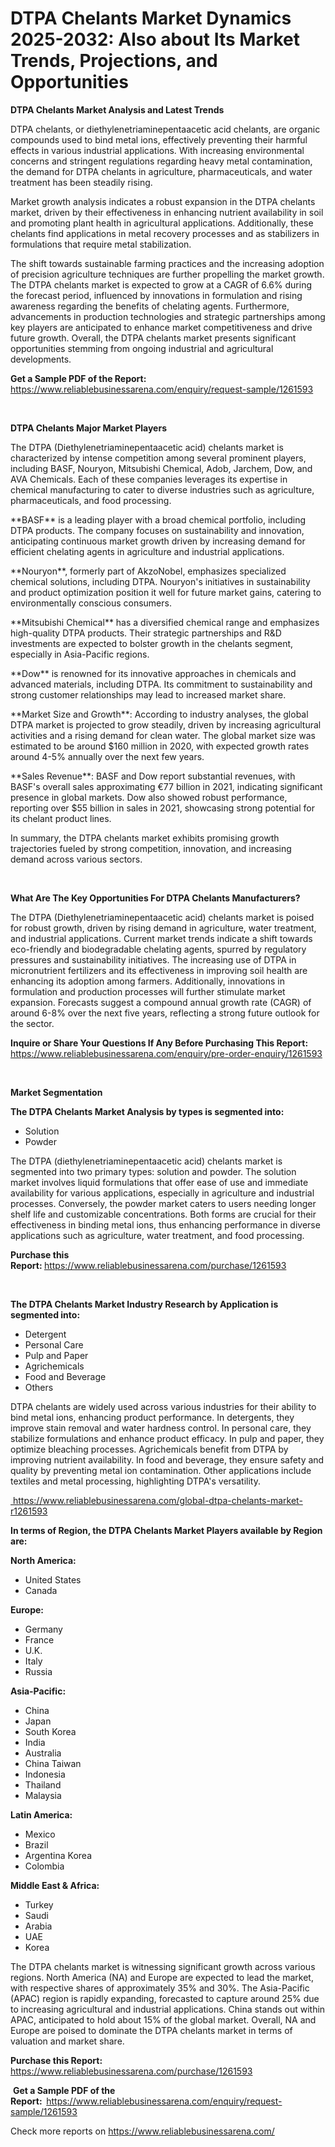 <p><h1>DTPA Chelants Market Dynamics 2025-2032: Also about Its Market Trends, Projections, and Opportunities</h1></p><p><strong>DTPA Chelants Market Analysis and Latest Trends</strong></p>
<p><p>DTPA chelants, or diethylenetriaminepentaacetic acid chelants, are organic compounds used to bind metal ions, effectively preventing their harmful effects in various industrial applications. With increasing environmental concerns and stringent regulations regarding heavy metal contamination, the demand for DTPA chelants in agriculture, pharmaceuticals, and water treatment has been steadily rising.</p><p>Market growth analysis indicates a robust expansion in the DTPA chelants market, driven by their effectiveness in enhancing nutrient availability in soil and promoting plant health in agricultural applications. Additionally, these chelants find applications in metal recovery processes and as stabilizers in formulations that require metal stabilization.</p><p>The shift towards sustainable farming practices and the increasing adoption of precision agriculture techniques are further propelling the market growth. The DTPA chelants market is expected to grow at a CAGR of 6.6% during the forecast period, influenced by innovations in formulation and rising awareness regarding the benefits of chelating agents. Furthermore, advancements in production technologies and strategic partnerships among key players are anticipated to enhance market competitiveness and drive future growth. Overall, the DTPA chelants market presents significant opportunities stemming from ongoing industrial and agricultural developments.</p></p>
<p><strong>Get a Sample PDF of the Report:&nbsp;</strong> <a href="https://www.reliablebusinessarena.com/enquiry/request-sample/1261593?utm_campaign=3014&utm_medium=2&utm_source=Github&utm_content=ia&utm_term=03042025&utm_id=dtpa-chelants">https://www.reliablebusinessarena.com/enquiry/request-sample/1261593</a></p>
<p>&nbsp;</p>
<p><strong>DTPA Chelants Major Market Players</strong></p>
<p><p>The DTPA (Diethylenetriaminepentaacetic acid) chelants market is characterized by intense competition among several prominent players, including BASF, Nouryon, Mitsubishi Chemical, Adob, Jarchem, Dow, and AVA Chemicals. Each of these companies leverages its expertise in chemical manufacturing to cater to diverse industries such as agriculture, pharmaceuticals, and food processing.</p><p>**BASF** is a leading player with a broad chemical portfolio, including DTPA products. The company focuses on sustainability and innovation, anticipating continuous market growth driven by increasing demand for efficient chelating agents in agriculture and industrial applications.</p><p>**Nouryon**, formerly part of AkzoNobel, emphasizes specialized chemical solutions, including DTPA. Nouryon's initiatives in sustainability and product optimization position it well for future market gains, catering to environmentally conscious consumers.</p><p>**Mitsubishi Chemical** has a diversified chemical range and emphasizes high-quality DTPA products. Their strategic partnerships and R&D investments are expected to bolster growth in the chelants segment, especially in Asia-Pacific regions.</p><p>**Dow** is renowned for its innovative approaches in chemicals and advanced materials, including DTPA. Its commitment to sustainability and strong customer relationships may lead to increased market share.</p><p>**Market Size and Growth**: According to industry analyses, the global DTPA market is projected to grow steadily, driven by increasing agricultural activities and a rising demand for clean water. The global market size was estimated to be around $160 million in 2020, with expected growth rates around 4-5% annually over the next few years.</p><p>**Sales Revenue**: BASF and Dow report substantial revenues, with BASF's overall sales approximating €77 billion in 2021, indicating significant presence in global markets. Dow also showed robust performance, reporting over $55 billion in sales in 2021, showcasing strong potential for its chelant product lines.</p><p>In summary, the DTPA chelants market exhibits promising growth trajectories fueled by strong competition, innovation, and increasing demand across various sectors.</p></p>
<p>&nbsp;</p>
<p><strong>What Are The Key Opportunities For DTPA Chelants Manufacturers?</strong></p>
<p><p>The DTPA (Diethylenetriaminepentaacetic acid) chelants market is poised for robust growth, driven by rising demand in agriculture, water treatment, and industrial applications. Current market trends indicate a shift towards eco-friendly and biodegradable chelating agents, spurred by regulatory pressures and sustainability initiatives. The increasing use of DTPA in micronutrient fertilizers and its effectiveness in improving soil health are enhancing its adoption among farmers. Additionally, innovations in formulation and production processes will further stimulate market expansion. Forecasts suggest a compound annual growth rate (CAGR) of around 6-8% over the next five years, reflecting a strong future outlook for the sector.</p></p>
<p><strong>Inquire or Share Your Questions If Any Before Purchasing This Report:</strong> <a href="https://www.reliablebusinessarena.com/enquiry/pre-order-enquiry/1261593?utm_campaign=3014&utm_medium=2&utm_source=Github&utm_content=ia&utm_term=03042025&utm_id=dtpa-chelants">https://www.reliablebusinessarena.com/enquiry/pre-order-enquiry/1261593</a></p>
<p>&nbsp;</p>
<p><strong>Market Segmentation</strong></p>
<p><strong>The DTPA Chelants Market Analysis by types is segmented into:</strong></p>
<p><ul><li>Solution</li><li>Powder</li></ul></p>
<p><p>The DTPA (diethylenetriaminepentaacetic acid) chelants market is segmented into two primary types: solution and powder. The solution market involves liquid formulations that offer ease of use and immediate availability for various applications, especially in agriculture and industrial processes. Conversely, the powder market caters to users needing longer shelf life and customizable concentrations. Both forms are crucial for their effectiveness in binding metal ions, thus enhancing performance in diverse applications such as agriculture, water treatment, and food processing.</p></p>
<p><strong>Purchase this Report:&nbsp;</strong><a href="https://www.reliablebusinessarena.com/purchase/1261593?utm_campaign=3014&utm_medium=2&utm_source=Github&utm_content=ia&utm_term=03042025&utm_id=dtpa-chelants">https://www.reliablebusinessarena.com/purchase/1261593</a></p>
<p>&nbsp;</p>
<p><strong>The DTPA Chelants Market Industry Research by Application is segmented into:</strong></p>
<p><ul><li>Detergent</li><li>Personal Care</li><li>Pulp and Paper</li><li>Agrichemicals</li><li>Food and Beverage</li><li>Others</li></ul></p>
<p><p>DTPA chelants are widely used across various industries for their ability to bind metal ions, enhancing product performance. In detergents, they improve stain removal and water hardness control. In personal care, they stabilize formulations and enhance product efficacy. In pulp and paper, they optimize bleaching processes. Agrichemicals benefit from DTPA by improving nutrient availability. In food and beverage, they ensure safety and quality by preventing metal ion contamination. Other applications include textiles and metal processing, highlighting DTPA's versatility.</p></p>
<p><a href="https://www.reliablebusinessarena.com/global-dtpa-chelants-market-r1261593?utm_campaign=3014&utm_medium=2&utm_source=Github&utm_content=ia&utm_term=03042025&utm_id=dtpa-chelants">&nbsp;https://www.reliablebusinessarena.com/global-dtpa-chelants-market-r1261593</a></p>
<p><strong>In terms of Region, the DTPA Chelants Market Players available by Region are:</strong></p>
<p>
    <p> <strong> North America: </strong>
        <ul>
            <li>United States</li>
            <li>Canada</li>
        </ul>
        </p> 
    <p> <strong> Europe: </strong>
        <ul>
            <li>Germany</li>
            <li>France</li>
            <li>U.K.</li>
            <li>Italy</li>
            <li>Russia</li>
        </ul>
        </p> 
    <p> <strong> Asia-Pacific: </strong>
        <ul>
            <li>China</li>
            <li>Japan</li>
            <li>South Korea</li>
            <li>India</li>
            <li>Australia</li>
            <li>China Taiwan</li>
            <li>Indonesia</li>
            <li>Thailand</li>
            <li>Malaysia</li>
        </ul>
        </p> 
    <p> <strong> Latin America: </strong>
        <ul>
            <li>Mexico</li>
            <li>Brazil</li>
            <li>Argentina Korea</li>
            <li>Colombia</li>
        </ul>
        </p> 
    <p> <strong> Middle East & Africa: </strong>
        <ul>
            <li>Turkey</li>
            <li>Saudi</li>
            <li>Arabia</li>
            <li>UAE</li>
            <li>Korea</li>
        </ul>
    </p>
    </p>
<p><p>The DTPA chelants market is witnessing significant growth across various regions. North America (NA) and Europe are expected to lead the market, with respective shares of approximately 35% and 30%. The Asia-Pacific (APAC) region is rapidly expanding, forecasted to capture around 25% due to increasing agricultural and industrial applications. China stands out within APAC, anticipated to hold about 15% of the global market. Overall, NA and Europe are poised to dominate the DTPA chelants market in terms of valuation and market share.</p></p>
<p><strong>Purchase this Report: </strong><a href="https://www.reliablebusinessarena.com/purchase/1261593?utm_campaign=3014&utm_medium=2&utm_source=Github&utm_content=ia&utm_term=03042025&utm_id=dtpa-chelants">https://www.reliablebusinessarena.com/purchase/1261593</a></p>
<p>&nbsp;<strong>Get a Sample PDF of the Report:&nbsp;&nbsp;</strong><a href="https://www.reliablebusinessarena.com/enquiry/request-sample/1261593?utm_campaign=3014&utm_medium=2&utm_source=Github&utm_content=ia&utm_term=03042025&utm_id=dtpa-chelants">https://www.reliablebusinessarena.com/enquiry/request-sample/1261593</a></p>
<p><strong></strong></p>
<p>Check more reports on <a href="https://www.reliablebusinessarena.com/?utm_campaign=3014&utm_medium=2&utm_source=Github&utm_content=ia&utm_term=03042025&utm_id=dtpa-chelants">https://www.reliablebusinessarena.com/</a></p>